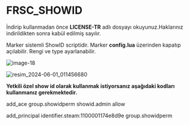 

# FRSC_SHOWID 

İndirip kullanmadan önce **LICENSE-TR** adlı dosyayı okuyunuz.Haklarınız indirildikten sonra kabül edilmiş sayılır.


Marker sistemli ShowID scriptidir.
Marker **config.lua** üzerinden kapatıp açılabilir. Rengi ve type ayarlanabilir.

![image-18](https://github.com/Firesco/FRSC_SHOWID/assets/120806614/0090b2dc-94e9-4267-a659-293298cc2feb)


![resim_2024-06-01_011456680](https://github.com/Firesco/frsc_showid/assets/120806614/a05c0c4b-92af-47e4-b0cb-d83efedd26fd)






**Yetkili özel show id olarak kullanmak istiyorsanız aşağıdaki kodları kullanmanız gerekmektedir.**

add_ace group.showidperm showid.admin allow

add_principal identifier.steam:1100001174e8d9e group.showidperm

